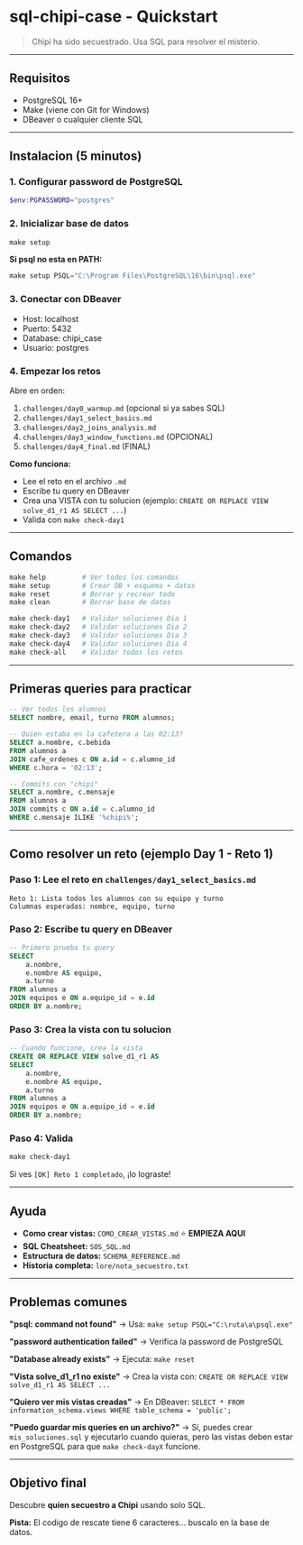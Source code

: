 # sql-chipi-case - Quickstart

> Chipi ha sido secuestrado. Usa SQL para resolver el misterio.

---

## Requisitos

- PostgreSQL 16+
- Make (viene con Git for Windows)
- DBeaver o cualquier cliente SQL

---

## Instalacion (5 minutos)

### 1. Configurar password de PostgreSQL

```powershell
$env:PGPASSWORD="postgres"
```

### 2. Inicializar base de datos

```powershell
make setup
```

**Si psql no esta en PATH:**
```powershell
make setup PSQL="C:\Program Files\PostgreSQL\16\bin\psql.exe"
```

### 3. Conectar con DBeaver

- Host: localhost
- Puerto: 5432
- Database: chipi_case
- Usuario: postgres

### 4. Empezar los retos

Abre en orden:

1. `challenges/day0_warmup.md` (opcional si ya sabes SQL)
2. `challenges/day1_select_basics.md`
3. `challenges/day2_joins_analysis.md`
4. `challenges/day3_window_functions.md` (OPCIONAL)
5. `challenges/day4_final.md` (FINAL)

**Como funciona:**
- Lee el reto en el archivo `.md`
- Escribe tu query en DBeaver
- Crea una VISTA con tu solucion (ejemplo: `CREATE OR REPLACE VIEW solve_d1_r1 AS SELECT ...`)
- Valida con `make check-day1`

---

## Comandos

```powershell
make help         # Ver todos los comandos
make setup        # Crear DB + esquema + datos
make reset        # Borrar y recrear todo
make clean        # Borrar base de datos

make check-day1   # Validar soluciones Dia 1
make check-day2   # Validar soluciones Dia 2
make check-day3   # Validar soluciones Dia 3
make check-day4   # Validar soluciones Dia 4
make check-all    # Validar todos los retos
```

---

## Primeras queries para practicar

```sql
-- Ver todos los alumnos
SELECT nombre, email, turno FROM alumnos;

-- Quien estaba en la cafetera a las 02:13?
SELECT a.nombre, c.bebida 
FROM alumnos a 
JOIN cafe_ordenes c ON a.id = c.alumno_id 
WHERE c.hora = '02:13';

-- Commits con "chipi"
SELECT a.nombre, c.mensaje 
FROM alumnos a 
JOIN commits c ON a.id = c.alumno_id 
WHERE c.mensaje ILIKE '%chipi%';
```

---

## Como resolver un reto (ejemplo Day 1 - Reto 1)

### Paso 1: Lee el reto en `challenges/day1_select_basics.md`

```
Reto 1: Lista todos los alumnos con su equipo y turno
Columnas esperadas: nombre, equipo, turno
```

### Paso 2: Escribe tu query en DBeaver

```sql
-- Primero prueba tu query
SELECT 
    a.nombre,
    e.nombre AS equipo,
    a.turno
FROM alumnos a
JOIN equipos e ON a.equipo_id = e.id
ORDER BY a.nombre;
```

### Paso 3: Crea la vista con tu solucion

```sql
-- Cuando funcione, crea la vista
CREATE OR REPLACE VIEW solve_d1_r1 AS
SELECT 
    a.nombre,
    e.nombre AS equipo,
    a.turno
FROM alumnos a
JOIN equipos e ON a.equipo_id = e.id
ORDER BY a.nombre;
```

### Paso 4: Valida

```powershell
make check-day1
```

Si ves `[OK] Reto 1 completado`, ¡lo lograste!

---

## Ayuda

- **Como crear vistas:** `COMO_CREAR_VISTAS.md` ⭐ **EMPIEZA AQUI**
- **SQL Cheatsheet:** `SOS_SQL.md`
- **Estructura de datos:** `SCHEMA_REFERENCE.md`
- **Historia completa:** `lore/nota_secuestro.txt`

---

## Problemas comunes

**"psql: command not found"**
→ Usa: `make setup PSQL="C:\ruta\a\psql.exe"`

**"password authentication failed"**
→ Verifica la password de PostgreSQL

**"Database already exists"**
→ Ejecuta: `make reset`

**"Vista solve_d1_r1 no existe"**
→ Crea la vista con: `CREATE OR REPLACE VIEW solve_d1_r1 AS SELECT ...`

**"Quiero ver mis vistas creadas"**
→ En DBeaver: `SELECT * FROM information_schema.views WHERE table_schema = 'public';`

**"Puedo guardar mis queries en un archivo?"**
→ Sí, puedes crear `mis_soluciones.sql` y ejecutarlo cuando quieras, pero las vistas deben estar en PostgreSQL para que `make check-dayX` funcione.

---

## Objetivo final

Descubre **quien secuestro a Chipi** usando solo SQL.

**Pista:** El codigo de rescate tiene 6 caracteres... buscalo en la base de datos.

